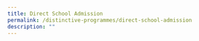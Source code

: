 ```yaml
---
title: Direct School Admission
permalink: /distinctive-programmes/direct-school-admission
description: ""
---
```

